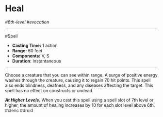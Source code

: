 # Heal
*#6th-level #evocation*
___ 
#Spell
- **Casting Time:** 1 action
- **Range:** 60 feet
- **Components:** V, S
- **Duration:** Instantaneous
---
Choose a creature that you can see within range. A surge of positive energy washes through the creature, causing it to regain 70 hit points. This spell also ends blindness, deafness, and any diseases affecting the target. This spell has no effect on constructs or undead.

***At Higher Levels.*** When you cast this spell using a spell slot of 7th level or higher, the amount of healing increases by 10 for each slot level above 6th.
#cleric
#druid